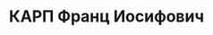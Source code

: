 ---
title: КАРП Франц Иосифович
description: р. 1906, м. Дніпропетровськ, поляк, робітник, позапартійний, освіта початкова,
  моторист військово-учбового морського пункту в м. Дніпропетровську. 28.12.1937 звинувачений
  в участі у к/рев. організації. Реабілітований 16.11.1956 р.
---